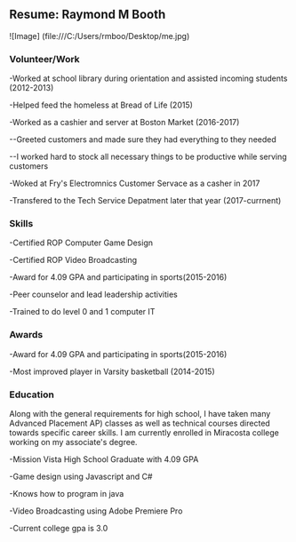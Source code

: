 
## Resume: Raymond M Booth

![Image] (file:///C:/Users/rmboo/Desktop/me.jpg)

### Volunteer/Work
-Worked at school library during orientation and assisted incoming students (2012-2013)

-Helped feed the homeless at Bread of Life (2015)

-Worked as a cashier and server at Boston Market (2016-2017)

--Greeted customers and made sure they had everything to they needed

--I worked hard to stock all necessary things to be productive while serving customers

-Woked at Fry's Electromnics Customer Servace as a casher in 2017

-Transfered to the Tech Service Depatment later that year (2017-currnent)

### Skills
-Certified ROP Computer Game Design

-Certified ROP Video Broadcasting

-Award for 4.09 GPA and participating in sports(2015-2016)

-Peer counselor and lead leadership activities

-Trained to do level 0 and 1 computer IT

### Awards
-Award for 4.09 GPA and participating in sports(2015-2016)

-Most improved player in Varsity basketball (2014-2015)

### Education
Along with the general requirements for high school, I have taken many Advanced Placement
AP) classes as well as technical courses directed towards specific career skills. 
I am currently enrolled in Miracosta college working on my associate's degree.

-Mission Vista High School Graduate with 4.09 GPA

-Game design using Javascript and C#

-Knows how to program in java

-Video Broadcasting using Adobe Premiere Pro

-Current college gpa is 3.0
